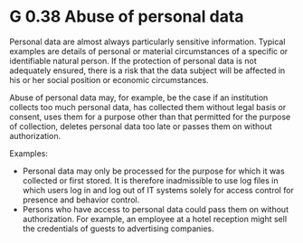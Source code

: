 G 0.38 Abuse of personal data
=========================================

Personal data are almost always particularly sensitive information. Typical examples are details of personal or material circumstances of a specific or identifiable natural person. If the protection of personal data is not adequately ensured, there is a risk that the data subject will be affected in his or her social position or economic circumstances.

Abuse of personal data may, for example, be the case if an institution collects too much personal data, has collected them without legal basis or consent, uses them for a purpose other than that permitted for the purpose of collection, deletes personal data too late or passes them on without authorization.

Examples:

* Personal data may only be processed for the purpose for which it was collected or first stored. It is therefore inadmissible to use log files in which users log in and log out of IT systems solely for access control for presence and behavior control.
* Persons who have access to personal data could pass them on without authorization. For example, an employee at a hotel reception might sell the credentials of guests to advertising companies.